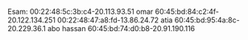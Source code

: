 Esam:
00:22:48:5c:3b:c4-20.113.93.51
omar
60:45:bd:84:c2:4f-20.122.134.251
00:22:48:47:a8:fd-13.86.24.72
atia
60:45:bd:95:4a:8c-20.229.36.1
abo hassan
60:45:bd:74:d0:b8-20.91.190.116
